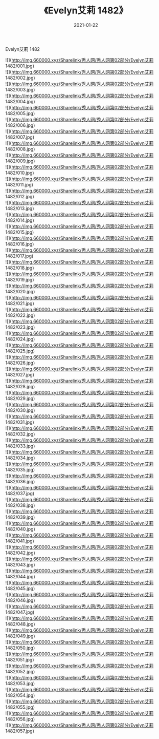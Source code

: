 ﻿---
layout: post
title:  《Evelyn艾莉 1482》
date:   2021-01-22
img: http://img.660000.xyz/Sharelink/秀人网/秀人网第02部分/Evelyn艾莉 1482/000.jpg
categories: [美女, 清纯, 唯美]
---

Evelyn艾莉 1482

  ![](http://img.660000.xyz/Sharelink/秀人网/秀人网第02部分/Evelyn艾莉 1482/001.jpg) <br> ![](http://img.660000.xyz/Sharelink/秀人网/秀人网第02部分/Evelyn艾莉 1482/002.jpg) <br> ![](http://img.660000.xyz/Sharelink/秀人网/秀人网第02部分/Evelyn艾莉 1482/003.jpg) <br> ![](http://img.660000.xyz/Sharelink/秀人网/秀人网第02部分/Evelyn艾莉 1482/004.jpg) <br> ![](http://img.660000.xyz/Sharelink/秀人网/秀人网第02部分/Evelyn艾莉 1482/005.jpg) <br> ![](http://img.660000.xyz/Sharelink/秀人网/秀人网第02部分/Evelyn艾莉 1482/006.jpg) <br> ![](http://img.660000.xyz/Sharelink/秀人网/秀人网第02部分/Evelyn艾莉 1482/007.jpg) <br> ![](http://img.660000.xyz/Sharelink/秀人网/秀人网第02部分/Evelyn艾莉 1482/008.jpg) <br> ![](http://img.660000.xyz/Sharelink/秀人网/秀人网第02部分/Evelyn艾莉 1482/009.jpg) <br> ![](http://img.660000.xyz/Sharelink/秀人网/秀人网第02部分/Evelyn艾莉 1482/010.jpg) <br> ![](http://img.660000.xyz/Sharelink/秀人网/秀人网第02部分/Evelyn艾莉 1482/011.jpg) <br> ![](http://img.660000.xyz/Sharelink/秀人网/秀人网第02部分/Evelyn艾莉 1482/012.jpg) <br> ![](http://img.660000.xyz/Sharelink/秀人网/秀人网第02部分/Evelyn艾莉 1482/013.jpg) <br> ![](http://img.660000.xyz/Sharelink/秀人网/秀人网第02部分/Evelyn艾莉 1482/014.jpg) <br> ![](http://img.660000.xyz/Sharelink/秀人网/秀人网第02部分/Evelyn艾莉 1482/015.jpg) <br> ![](http://img.660000.xyz/Sharelink/秀人网/秀人网第02部分/Evelyn艾莉 1482/016.jpg) <br> ![](http://img.660000.xyz/Sharelink/秀人网/秀人网第02部分/Evelyn艾莉 1482/017.jpg) <br> ![](http://img.660000.xyz/Sharelink/秀人网/秀人网第02部分/Evelyn艾莉 1482/018.jpg) <br> ![](http://img.660000.xyz/Sharelink/秀人网/秀人网第02部分/Evelyn艾莉 1482/019.jpg) <br> ![](http://img.660000.xyz/Sharelink/秀人网/秀人网第02部分/Evelyn艾莉 1482/020.jpg) <br> ![](http://img.660000.xyz/Sharelink/秀人网/秀人网第02部分/Evelyn艾莉 1482/021.jpg) <br> ![](http://img.660000.xyz/Sharelink/秀人网/秀人网第02部分/Evelyn艾莉 1482/022.jpg) <br> ![](http://img.660000.xyz/Sharelink/秀人网/秀人网第02部分/Evelyn艾莉 1482/023.jpg) <br> ![](http://img.660000.xyz/Sharelink/秀人网/秀人网第02部分/Evelyn艾莉 1482/024.jpg) <br> ![](http://img.660000.xyz/Sharelink/秀人网/秀人网第02部分/Evelyn艾莉 1482/025.jpg) <br> ![](http://img.660000.xyz/Sharelink/秀人网/秀人网第02部分/Evelyn艾莉 1482/026.jpg) <br> ![](http://img.660000.xyz/Sharelink/秀人网/秀人网第02部分/Evelyn艾莉 1482/027.jpg) <br> ![](http://img.660000.xyz/Sharelink/秀人网/秀人网第02部分/Evelyn艾莉 1482/028.jpg) <br> ![](http://img.660000.xyz/Sharelink/秀人网/秀人网第02部分/Evelyn艾莉 1482/029.jpg) <br> ![](http://img.660000.xyz/Sharelink/秀人网/秀人网第02部分/Evelyn艾莉 1482/030.jpg) <br> ![](http://img.660000.xyz/Sharelink/秀人网/秀人网第02部分/Evelyn艾莉 1482/031.jpg) <br> ![](http://img.660000.xyz/Sharelink/秀人网/秀人网第02部分/Evelyn艾莉 1482/032.jpg) <br> ![](http://img.660000.xyz/Sharelink/秀人网/秀人网第02部分/Evelyn艾莉 1482/033.jpg) <br> ![](http://img.660000.xyz/Sharelink/秀人网/秀人网第02部分/Evelyn艾莉 1482/034.jpg) <br> ![](http://img.660000.xyz/Sharelink/秀人网/秀人网第02部分/Evelyn艾莉 1482/035.jpg) <br> ![](http://img.660000.xyz/Sharelink/秀人网/秀人网第02部分/Evelyn艾莉 1482/036.jpg) <br> ![](http://img.660000.xyz/Sharelink/秀人网/秀人网第02部分/Evelyn艾莉 1482/037.jpg) <br> ![](http://img.660000.xyz/Sharelink/秀人网/秀人网第02部分/Evelyn艾莉 1482/038.jpg) <br> ![](http://img.660000.xyz/Sharelink/秀人网/秀人网第02部分/Evelyn艾莉 1482/039.jpg) <br> ![](http://img.660000.xyz/Sharelink/秀人网/秀人网第02部分/Evelyn艾莉 1482/040.jpg) <br> ![](http://img.660000.xyz/Sharelink/秀人网/秀人网第02部分/Evelyn艾莉 1482/041.jpg) <br> ![](http://img.660000.xyz/Sharelink/秀人网/秀人网第02部分/Evelyn艾莉 1482/042.jpg) <br> ![](http://img.660000.xyz/Sharelink/秀人网/秀人网第02部分/Evelyn艾莉 1482/043.jpg) <br> ![](http://img.660000.xyz/Sharelink/秀人网/秀人网第02部分/Evelyn艾莉 1482/044.jpg) <br> ![](http://img.660000.xyz/Sharelink/秀人网/秀人网第02部分/Evelyn艾莉 1482/045.jpg) <br> ![](http://img.660000.xyz/Sharelink/秀人网/秀人网第02部分/Evelyn艾莉 1482/046.jpg) <br> ![](http://img.660000.xyz/Sharelink/秀人网/秀人网第02部分/Evelyn艾莉 1482/047.jpg) <br> ![](http://img.660000.xyz/Sharelink/秀人网/秀人网第02部分/Evelyn艾莉 1482/048.jpg) <br> ![](http://img.660000.xyz/Sharelink/秀人网/秀人网第02部分/Evelyn艾莉 1482/049.jpg) <br> ![](http://img.660000.xyz/Sharelink/秀人网/秀人网第02部分/Evelyn艾莉 1482/050.jpg) <br> ![](http://img.660000.xyz/Sharelink/秀人网/秀人网第02部分/Evelyn艾莉 1482/051.jpg) <br> ![](http://img.660000.xyz/Sharelink/秀人网/秀人网第02部分/Evelyn艾莉 1482/052.jpg) <br> ![](http://img.660000.xyz/Sharelink/秀人网/秀人网第02部分/Evelyn艾莉 1482/053.jpg) <br> ![](http://img.660000.xyz/Sharelink/秀人网/秀人网第02部分/Evelyn艾莉 1482/054.jpg) <br> ![](http://img.660000.xyz/Sharelink/秀人网/秀人网第02部分/Evelyn艾莉 1482/055.jpg) <br> ![](http://img.660000.xyz/Sharelink/秀人网/秀人网第02部分/Evelyn艾莉 1482/056.jpg) <br> ![](http://img.660000.xyz/Sharelink/秀人网/秀人网第02部分/Evelyn艾莉 1482/057.jpg) <br>